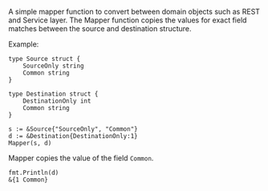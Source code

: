 A simple mapper function to convert between domain objects such as REST and Service layer. 
The Mapper function copies the values for exact field matches between the source and destination structure.

Example:
```
type Source struct {
	SourceOnly string
	Common string
}

type Destination struct {
	DestinationOnly int
	Common string
}

s := &Source{"SourceOnly", "Common"}
d := &Destination{DestinationOnly:1}
Mapper(s, d)
```
Mapper copies the value of the field `Common`. 
```
fmt.Println(d)
&{1 Common}
```
